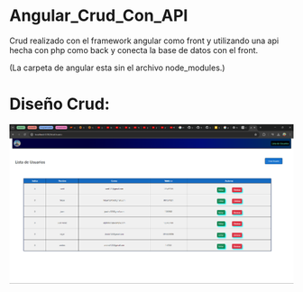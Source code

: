 # Angular_Crud_Con_API
Crud realizado con el framework angular como front y utilizando una api hecha con php como back y conecta la base de datos  con el front.

(La carpeta de angular esta sin el archivo node_modules.)

# Diseño Crud:
![Mi Banner](https://github.com/TsantiG/IMG/blob/main/Proyecto_Angular_Crud1.png?raw=true)
